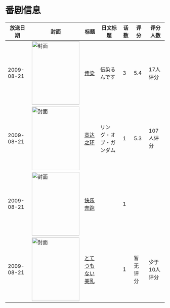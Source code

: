 # 番剧信息

|放送日期|封面|标题|日文标题|话数|评分|评分人数|
|---|---|---|---|---|---|---|
|2009-08-21|<img src="//lain.bgm.tv/pic/cover/c/84/0f/41256_07c57.jpg" alt="封面" style="width:150px;height:200px;object-fit:cover;">|[传染](https://bangumi.tv/subject/41256)|伝染るんです|3|5.4|17人评分|
|2009-08-21|<img src="//lain.bgm.tv/pic/cover/c/7e/f5/101737_i23jo.jpg" alt="封面" style="width:150px;height:200px;object-fit:cover;">|[高达之环](https://bangumi.tv/subject/101737)|リング・オブ・ガンダム|1|5.3|107人评分|
|2009-08-21|<img src="//lain.bgm.tv/pic/cover/c/a7/68/194702_XB6kj.jpg" alt="封面" style="width:150px;height:200px;object-fit:cover;">|[快乐奔跑](https://bangumi.tv/subject/194702)||1|||
|2009-08-21|<img src="/img/no_icon_subject.png" alt="封面" style="width:150px;height:200px;object-fit:cover;">|[とてつもない美乳](https://bangumi.tv/subject/255178)||1|暂无评分|少于10人评分|
